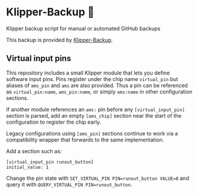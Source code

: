 # Klipper-Backup 💾
Klipper backup script for manual or automated GitHub backups

This backup is provided by [Klipper-Backup](https://github.com/Staubgeborener/klipper-backup).

## Virtual input pins

This repository includes a small Klipper module that lets you define
software input pins.  Pins register under the chip name `virtual_pin` but
aliases of `ams_pin` and `ams` are also provided.  Thus a pin can be
referenced as `virtual_pin:name`, `ams_pin:name`, or simply `ams:name`
in other configuration sections.

If another module references an `ams:` pin before any `[virtual_input_pin]`
section is parsed, add an empty `[ams_chip]` section near the start of the
configuration to register the chip early.

Legacy configurations using `[ams_pin]` sections continue to work via a
compatibility wrapper that forwards to the same implementation.

Add a section such as:

```
[virtual_input_pin runout_button]
initial_value: 1
```

Change the pin state with `SET_VIRTUAL_PIN PIN=runout_button VALUE=0`
and query it with `QUERY_VIRTUAL_PIN PIN=runout_button`.
